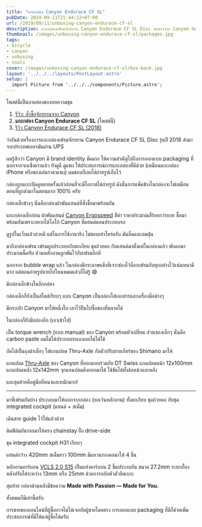 ```yaml
---
title: "แกะกล่อง Canyon Endurace CF SL"
pubDate: 2019-09-11T21:44:12+07:00
url: /2019/09/11/unboxing-canyon-endurace-cf-sl
description: แกะกล่องเฟรมจักรยาน Canyon Endurace CF SL Disc ส่งตรงจาก Canyon Germany
thumbnail: /images/unboxing-canyon-endurace-cf-sl/packages.jpg
tags:
- bicycle
- canyon
- unboxing
- tools
cover: /images/unboxing-canyon-endurace-cf-sl/box-back.jpg
layout: '../../../layouts/PostLayout.astro'
setup: |
  import Picture from '../../../components/Picture.astro';
---
```


โพสต์นี้เป็นภาคสองของบทความชุด

1. [รีวิว: สั่งซื้อจักรยานจาก Canyon](https://armno.in.th/2019/01/28/ordering-a-canyon-bike-review/)
2. **แกะกล่อง Canyon Endurace CF SL** (โพสต์นี้)
3. [รีวิว Canyon Endurace CF SL (2018)](https://armno.in.th/2021/07/28/canyon-endurace-cf-sl-2018-review/)

ว่ากันด้วยเรื่องการแกะกล่องเฟรมจักรยาน Canyon Endurace CF SL Disc รุ่นปี 2018 ส่งมาจากประเทศเยอรมันผ่าน UPS

ผมรู้สึกว่า Canyon มี brand identity ชัดมาก
ให้ความสำคัญไปถึงการออกแบบ packaging ที่นอกจากจะแข็งแรงแล้ว
ยังดูดี ดูแพง ให้ประสบการณ์การแกะกล่องที่ดีด้วย (เหมือนแกะกล่อง iPhone หรือของเล่นราคาแพง)
ผมชอบก็เลยได้ถ่ายรูปเก็บไว้

<p class="message--warning">
กล่องถูกแกะเปิดดูหลายครั้งแล้วก่อนที่จะมีโอกาสได้ถ่ายรูป
ดังนั้นการแพ็คข้างในกล่องจะไม่เหมือนตอนที่ถูกส่งมาในตอนแรก 100% ครับ
</p>

<Picture
  src="/images/unboxing-canyon-endurace-cf-sl/box-front.jpg"
  alt="กล่อง Canyon Endurace CF SL"
  ratio="3-2"
  caption="กล่อง Canyon Endurace ด้านหน้า"
/>

กล่องเล็กข้างๆ นั่นคือกล่องผ้าพันแฮนด์ที่สั่งซื้อมาพร้อมกัน

<Picture
  src="/images/unboxing-canyon-endurace-cf-sl/packages.jpg"
  alt="กล่องด้านข้าง"
  ratio="3-2"
/>

แกะกล่องเล็กก่อน ผ้าพันแฮนด์ [Canyon Ergospeed](https://www.canyon.com/en-th/gear/components/grips-and-tape/bar-tape/canyon-ergospeed-gel-bar-tape/9100403.html) สีดำ ราคาประมาณสี่ร้อยกว่าบาท
ซื้อมาพร้อมกันเพราะอยากได้โลโก้ Canyon ที่แฮนด์ตอนประกอบรถ

ดูรูปในเว็บแล้วสวยดี แต่ในการใช้งานจริง ไม่ชอบเท่าไหร่ครับ มันลื่นและอมฝุ่น

<Picture
  src="/images/unboxing-canyon-endurace-cf-sl/bar-tape.jpg"
  alt="ผ้าพันแฮนด์ Canyon"
  ratio="3-2"
  caption="ผ้าพันแฮนด์ Canyon"
/>

มาถึงกล่องเฟรม เฟรมถูกประกอบกับตะเกียบ ชุดถ้วยคอ กับแฮ​นด์มาตั้งแต่ในกล่องแล้ว
พับคอมาประมาณนี้ครับ ส่วนหลักอานถูกพันไว้กับเฟรมอีกที

นอกจาก bubble wrap แล้ว ในกล่องมีกระดาษแข็งที่เจาะช่องไว้ล็อกเฟรมกับทุกอย่างไว้แน่นหนาดีมาก
แต่ตอนถ่ายรูปหายไปไหนหมดแล้วก็ไม่รู้ 😅

<Picture
  src="/images/unboxing-canyon-endurace-cf-sl/top.jpg"
  alt="เปิดกล่องจากด้านบน"
  ratio="3-2"
/>

มีกล่องเล็กข้างในอีกกล่อง

<Picture
  src="/images/unboxing-canyon-endurace-cf-sl/opened.jpg"
  alt="ข้างในกล่องมีเฟรมจักรยาน กับกล่องเล็กๆ อีกหนึ่งใบ"
  ratio="3-2"
/>

กล่องเล็กก็ยังเป็นสไตล์เรียบๆ แบบ Canyon เป็นกล่องใส่เอกสารและเครื่องมือต่างๆ

<Picture
  src="/images/unboxing-canyon-endurace-cf-sl/small-box.jpg"
  alt="กล่องอุปกรณ์"
  ratio="3-2"
/>

<Picture
  src="/images/unboxing-canyon-endurace-cf-sl/for-you.jpg"
  alt="ข้างในกล่องอุปกรณ์"
  ratio="3-2"
  caption="ข้างในมีแถบคาดที่เขียนว่า FOR YOU รู้สึกเป็นคนพิเศษขึ้นมาทันที"
/>

<Picture
  src="/images/unboxing-canyon-endurace-cf-sl/stripe.jpg"
  alt="แถบคาดที่มีโลโก้ Canyon"
  ratio="3-2"
  caption="รายละเอียดเล็กๆ น้อยๆ: แถบคาดเกี่ยวกันด้วยโลโก้ของ Canyon"
/>

มีกระเป๋า Canyon มาให้หนึ่งใบ เอาไว้ปั่นไปซื้อของที่ตลาดได้

<Picture
  src="/images/unboxing-canyon-endurace-cf-sl/bag.jpg"
  alt="กระเป๋า Canyon"
  ratio="3-2"
  caption="กระเป๋า Canyon"
/>

ในกล่องก็ยังมีกล่องอีก (เอาเข้าไป)

เป็น torque wrench (แบบ manual) ของ Canyon พร้อมหัวเปลี่ยน ส่วนซองเล็กๆ นั่นคือ carbon paste
ผมไม่ได้ประกอบรถเองเลยไม่ได้ใช้

<Picture
  src="/images/unboxing-canyon-endurace-cf-sl/tools.jpg"
  alt="torque wrench ของ Canyon"
  ratio="3-2"
/>

ถัดไปเป็นถุงผ้าเล็กๆ ใส่แกนปลด Thru-Axle กับตัวปรับสายเกียร์ของ Shimano มาให้

<Picture
  src="/images/unboxing-canyon-endurace-cf-sl/thru-axles.jpg"
  alt="DT Swiss Thru-Axle"
  ratio="3-2"
/>

แกนปลด [Thru-Axle](https://www.canyon.com/en-th/gear/components/wheels/thru-axles/canyon-dt-swiss-road-thru-axle/9100565.html) ของ Canyon ที่ออกแบบร่วมกับ DT Swiss
แกนปลดหน้า 12x100mm แกนปลดหลัง 12x142mm จุกแกนปลดดึงออกมาได้ ใช้ขันได้ทั้งล้อหน้าและหลัง

<Picture
  src="/images/unboxing-canyon-endurace-cf-sl/thru-axles-2.jpg"
  alt="Canyon DT Swiss Thru-Axle"
  ratio="3-2"
/>

และสุดท้ายคือคู่มือที่หนาและหนักมาก!

<Picture
  src="/images/unboxing-canyon-endurace-cf-sl/manual.jpg"
  alt="คู่มือ Canyon Bike"
  ratio="3-2"
/>

---

มาที่เฟรมกันบ้าง ประกอบมาให้ออกจากกล่อง (ยกเว้นหลักอาน) ทั้งตะเกียบ ชุดถ้วยคอ กับชุด integrated cockpit (แฮนด์ + สเต็ม)

<Picture
  src="/images/unboxing-canyon-endurace-cf-sl/frame.jpg"
  alt="เฟรม Canyon Endurace"
  ratio="3-2"
/>

เดินสาย guide ไว้ให้แล้วด้วย

<Picture
  src="/images/unboxing-canyon-endurace-cf-sl/frame-2.jpg"
  alt="เฟรม Canyon Endurace จากด้านบน"
  ratio="3-2"
/>

<Picture
  src="/images/unboxing-canyon-endurace-cf-sl/frame-3.jpg"
  alt="โลโก้ Canyon บนเฟรม Canyon Endurace"
  ratio="3-2"
/>

ติดฟิล์มกันรอยมาให้ตรง chainstay ฝั่ง drive-side

<Picture
  src="/images/unboxing-canyon-endurace-cf-sl/chainstay.jpg"
  alt="chainstay ที่ติดฟิล์มกันรอยมาจากโรงงาน"
  ratio="3-2"
/>

ชุด integrated cockpit H31 เรียบๆ

<Picture
  src="/images/unboxing-canyon-endurace-cf-sl/cockpit.jpg"
  alt="H31 Integrated Cockpit"
  ratio="3-2"
/>

แฮนด์กว้าง 420mm สเต็มยาว 100mm มีแหวนรองคอมาให้ 4 ชิ้น

<Picture
  src="/images/unboxing-canyon-endurace-cf-sl/h31-bar.jpg"
  alt="Canyon H31 Bar"
  ratio="3-2"
/>

หลักอานคาร์บอน [VCLS 2.0 S15](https://www.canyon.com/en-th/gear/components/posts-and-clamps/seatposts/canyon-s15-vcls-cf-seatpost/148287.html)
เป็นแท่งคาร์บอน 2 ชิ้นประกบกัน ขนาด 27.2mm
ระยะเยื้องหลังปรับได้ระหว่าง 13mm หรือ 25mm
ด้วยการกลับหัวตัวยึดเบาะ

<Picture
  src="/images/unboxing-canyon-endurace-cf-sl/seatpost.jpg"
  alt="หลักอาน Canyon S15"
  ratio="3-2"
/>

<Picture
  src="/images/unboxing-canyon-endurace-cf-sl/dropout.jpg"
  alt="dropout"
  ratio="3-2"
/>

สุดท้าย กล่องด้านหลังมีข้อความ **Made with Passion &mdash; Made for You.**

<Picture
  src="/images/unboxing-canyon-endurace-cf-sl/box-back.jpg"
  alt="กล่อง Canyon Endurace CF SL"
  ratio="3-2"
/>

ทั้งหมดก็มีเท่านี้ครับ

การขายของออนไลน์ที่ผู้ซื้ออาจไม่ได้เจอกับผู้ขายโดยตรง การออกแบบ packaging ที่ดีก็ช่วยเพิ่มประสบการณ์ที่ดีให้แก่ผู้ซื้อได้ครับ
